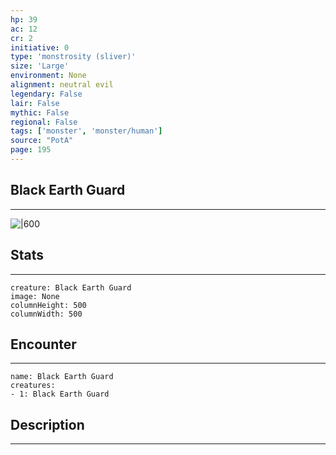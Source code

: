 ```yaml
---
hp: 39
ac: 12
cr: 2
initiative: 0
type: 'monstrosity (sliver)'    
size: 'Large'
environment: None
alignment: neutral evil
legendary: False
lair: False
mythic: False
regional: False
tags: ['monster', 'monster/human']
source: "PotA"
page: 195
---
```


## Black Earth Guard
---

![|600](D:/Program%20Files/5e.tools/img/bestiary/PotA/Black%20Earth%20Guard.jpg)

## Stats
---

```statblock
creature: Black Earth Guard
image: None
columnHeight: 500
columnWidth: 500
```

## Encounter
---

```encounter-table
name: Black Earth Guard
creatures:
- 1: Black Earth Guard
```

## Description
---




